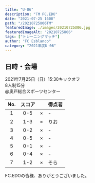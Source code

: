 ```yaml
---
title: "U-06"
description: "TM FC.EDO"
date: "2021-07-25 1600"
path: "/20210725U06TM"
featuredImage: ./images/20210725U06.jpg
featuredImageAlt: "20210725U06"
tags: ["トレーニングマッチ"]
author: "FC Esblanco"
category: "2021年度U-06"
---
```


## 日時・会場

2021年7月25日（日）15:30キックオフ  
8人制15分  
@奥戸総合スポーツセンター

<script src="https://adm.shinobi.jp/s/f9835040bccb6582c56df68b8f5ecca7"></script>

| No.| スコア |   | 得点者  |
|:--:|:------:|:-:|:--------|
| 1  | 0-5 | × |- |
| 2  | 1-3 | × |りお |
| 3  | 0-2 | × |- |
| 4  | 0-5 | × |- |
| 5  | 0-1 | × |- |
| 6  | 0-4 | × |- |
| 7  | 1-2 | × |そら |

FC.EDOの皆様、ありがとうございました。
